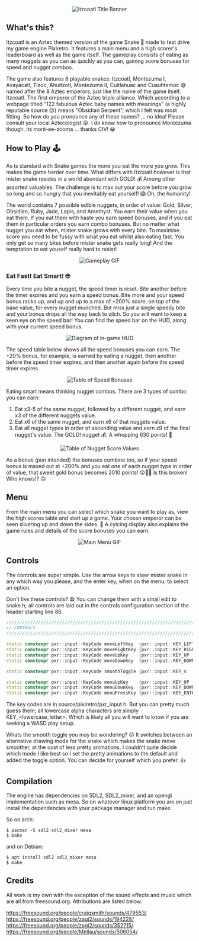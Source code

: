 
<p align="center">
  <img src="img/itzcoatl_title.png" alt="Itzcoatl Title Banner"/>
</p>

## What's this?

Itzcoatl is an Aztec themed version of the game Snake :snake: made to test drive my game engine Pixiretro. It features a main menu and a high scorer's leaderboard as well as the game itself. The gameplay consists of eating as many nuggets as you can as quickly as you can, gaining score bonuses for speed and nugget combos.

The game also features 8 playable snakes: Itzcoatl, Montezuma I, Axayacatl, Tizoc, Ahuitzotl, Montezuma II, Cuitlahuac and Cuauhtemoc :sweat_smile: named after the 8 Aztec emperors, just like the name of the game itself. Itzcoatl. The first emperor of the Aztec triple alliance. Which according to a webpage titled "122 fabulous Aztec baby names with meanings" (a highly reputable source :stuck_out_tongue_winking_eye:) means "Obsidian Serpent", which I felt was most fitting. So how do you pronounce any of these names? ... no idea! Please consult your local Aztecologist :stuck_out_tongue_closed_eyes:. I do know how to pronounce Montezuma though, its mont-ee-zooma ... thanks CIV! :grinning:

## How to Play :joystick:

As is standard with Snake games the more you eat the more you grow. This makes the game harder over time. What differs with Itzcoatl however is that mister snake resides in a world abundant with GOLD! :moneybag: Among other assorted valuables. The challenge is to max out your score before you grow so long and so hungry that you inevitably eat yourself! :scream: Oh, the humanity!

The world contains 7 possible edible nuggets, in order of value: Gold, Silver, Obsidian, Ruby, Jade, Lapis, and Amethyst. You earn their value when you eat them. If you eat them with haste you earn speed bonuses, and if you eat them in particular orders you earn combo bonuses. But no matter what nugget you eat when, mister snake grows with every bite. To maximise score you need to be fussy with what you eat whilst also eating fast. You only get so many bites before mister snake gets really long! And the temptation to eat youself really hard to resist!

<p align="center">
  <img src="img/gameplay.gif" alt="Gameplay GIF"/>
</p>

### Eat Fast! Eat Smart! :nerd_face:

Every time you bite a nugget, the speed timer is reset. Bite another before the timer expires and you earn a speed bonus. Bite more and your speed bonus racks up, and up and up to a max of +200% score, on top of the base value, for every nugget munched. But miss just a single speedy bite and your bonus drops all the way back to zilch. So you will want to keep a keen eye on the speed bar! You can find the speed bar on the HUD, along with your current speed bonus.

<p align="center">
  <img src="img/hud.png" alt="Diagram of in-game HUD"/>
</p>

The speed table below shows all the speed bonuses you can earn. The +20% bonus, for example, is earned by eating a nugget, then another before the speed timer expires, and then another again before the speed timer expires.

<p align="center">
  <img src="img/speed_table.png" alt="Table of Speed Bonuses"/>
</p>

Eating smart means thinking nugget combos. There are 3 types of combo you can earn:
1. Eat x3-5 of the same nugget, followed by a different nugget, and earn x3 of the different nuggets value.
2. Eat x6 of the same nugget, and earn x6 of that nuggets value.
3. Eat all nugget types in order of ascending value and earn x9 of the final nugget's value. The GOLD! nugget :moneybag:. A whopping 630 points! :money_mouth_face:

<p align="center">
  <img src="img/nugget_table.png" alt="Table of Nugget Score Values"/>
</p>

As a bonus (pun intended) the bonuses combine too, so if your speed bonus is maxed out at +200% and you eat one of each nugget type in order of value, that sweet gold bonus becomes 2010 points! :astonished::money_mouth_face::money_mouth_face: Is this broken! Who knows!? :upside_down_face:

## Menu

From the main menu you can select which snake you want to play as, view the high scores table and start up a game. Your chosen emperor can be seen slivering up and down the sides. :snake: A cylcing display also explains the game rules and details of the score bonuses you can earn.

<p align="center">
  <img src="img/menu.gif" alt="Main Menu GIF"/>
</p>

## Controls

The controls are super simple. Use the arrow keys to steer mister snake in any which way you please, and the enter key, when on the menu, to select an option.

Don't like these controls? :anguished: You can change them with a small edit to snake.h; all controls are laid out in the controls configuration section of the header starting line 86.

```c++
////////////////////////////////////////////////////////////////////////////
// CONTROLS       
////////////////////////////////////////////////////////////////////////////

static constexpr pxr::input::KeyCode moveLeftKey  {pxr::input::KEY_LEFT  };
static constexpr pxr::input::KeyCode moveRightKey {pxr::input::KEY_RIGHT };
static constexpr pxr::input::KeyCode moveUpKey    {pxr::input::KEY_UP    };
static constexpr pxr::input::KeyCode moveDownKey  {pxr::input::KEY_DOWN  };

static constexpr pxr::input::KeyCode smoothToggle {pxr::input::KEY_s     };

static constexpr pxr::input::KeyCode menuUpKey    {pxr::input::KEY_UP   };
static constexpr pxr::input::KeyCode menuDownKey  {pxr::input::KEY_DOWN };
static constexpr pxr::input::KeyCode menuPressKey {pxr::input::KEY_ENTER};
```
The key codes are in source/pixiretro/pxr_input.h. But you can pretty much guess them; all lowercase alpha characters are simply KEY_<lowercase_letter>. Which is likely all you will want to know if you are seeking a WASD play setup.

Whats the smooth toggle you may be wondering? :confused: It switches between an alternative drawing mode for the snake which makes the snake move smoother, at the cost of less pretty animations. I couldn't quite decide which mode I like best so I set the pretty animations to the default and added the toggle option. You can decide for yourself which you prefer. :thumbsup:

## Compilation

The engine has dependencies on SDL2, SDL2_mixer, and an opengl implementation such as mesa. So on whatever linux platform you are on just install the dependencies with your package manager and run make.

So on arch:

```shell
$ pacman -S sdl2 sdl2_mixer mesa
$ make
```
and on Debian:

```shell
$ apt install sdl2 sdl2_mixer mesa
$ make
```
## Credits

All work is my own with the exception of the sound effects and music which are all from freesound.org. Attributions are listed below.

https://freesound.org/people/craigsmith/sounds/479553/
https://freesound.org/people/zagi2/sounds/194228/
https://freesound.org/people/zagi2/sounds/352715/
https://freesound.org/people/Mellau/sounds/506054/
